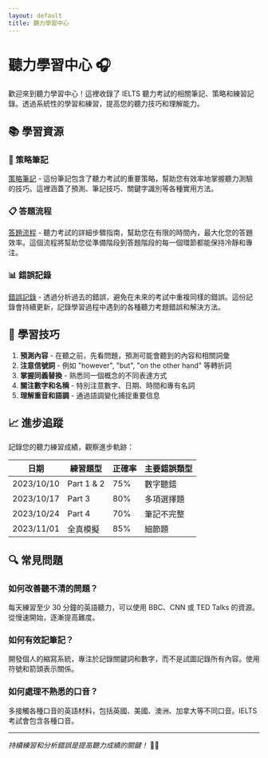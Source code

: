 ```yaml
---
layout: default
title: 聽力學習中心
---
```


# 聽力學習中心 🎧

歡迎來到聽力學習中心！這裡收錄了 IELTS 聽力考試的相關筆記、策略和練習記錄。透過系統性的學習和練習，提高您的聽力技巧和理解能力。

## 📚 學習資源

### 📝 策略筆記

[策略筆記](strategy_notes.html) - 這份筆記包含了聽力考試的重要策略，幫助您有效率地掌握聽力測驗的技巧。這裡涵蓋了預測、筆記技巧、關鍵字識別等各種實用方法。

### 📋 答題流程

[答題流程](pipe_line.html) - 聽力考試的詳細步驟指南，幫助您在有限的時間內，最大化您的答題效率。這個流程將幫助您從準備階段到答題階段的每一個環節都能保持冷靜和專注。

### 📊 錯誤記錄

[錯誤記錄](error_log.html) - 透過分析過去的錯誤，避免在未來的考試中重複同樣的錯誤。這份記錄會持續更新，記錄學習過程中遇到的各種聽力考題錯誤和解決方法。

## 🎯 學習技巧

1. **預測內容** - 在聽之前，先看問題，預測可能會聽到的內容和相關詞彙
2. **注意信號詞** - 例如 "however", "but", "on the other hand" 等轉折詞
3. **掌握同義替換** - 熟悉同一個概念的不同表達方式
4. **關注數字和名稱** - 特別注意數字、日期、時間和專有名詞
5. **理解重音和語調** - 通過語調變化捕捉重要信息

## 📈 進步追蹤

記錄您的聽力練習成績，觀察進步軌跡：

| 日期       | 練習題型   | 正確率 | 主要錯誤類型 |
| ---------- | ---------- | ------ | ------------ |
| 2023/10/10 | Part 1 & 2 | 75%    | 數字聽錯     |
| 2023/10/17 | Part 3     | 80%    | 多項選擇題   |
| 2023/10/24 | Part 4     | 70%    | 筆記不完整   |
| 2023/11/01 | 全真模擬   | 85%    | 細節題       |

## 🔍 常見問題

### 如何改善聽不清的問題？

每天練習至少 30 分鐘的英語聽力，可以使用 BBC、CNN 或 TED Talks 的資源。從慢速開始，逐漸提高難度。

### 如何有效記筆記？

開發個人的縮寫系統，專注於記錄關鍵詞和數字，而不是試圖記錄所有內容。使用符號和箭頭表示關係。

### 如何處理不熟悉的口音？

多接觸各種口音的英語材料，包括英國、美國、澳洲、加拿大等不同口音。IELTS 考試會包含各種口音。

---

_持續練習和分析錯誤是提高聽力成績的關鍵！_ 🎯✨
